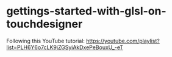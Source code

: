 # gettings-started-with-glsl-on-touchdesigner
Following this YouTube tutorial: https://youtube.com/playlist?list=PLH6Y6o7cLK9jZGSyiAkDxePeBouxU_-eT
